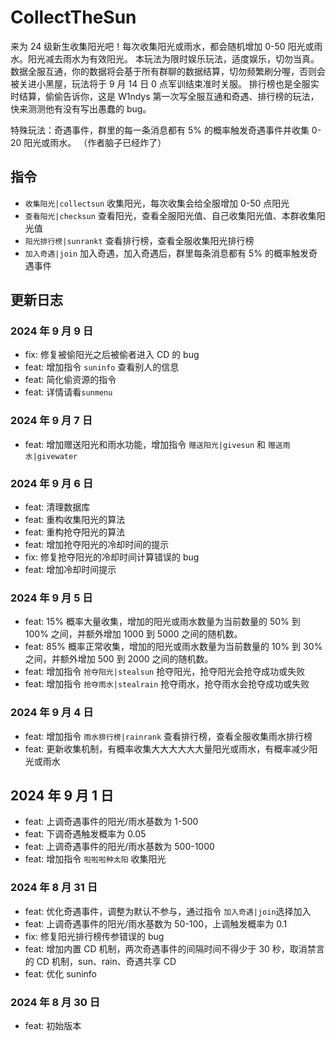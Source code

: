 # CollectTheSun

来为 24 级新生收集阳光吧！每次收集阳光或雨水，都会随机增加 0-50 阳光或雨水。阳光减去雨水为有效阳光。
本玩法为限时娱乐玩法，适度娱乐，切勿当真。
数据全服互通，你的数据将会基于所有群聊的数据结算，切勿频繁刷分喔，否则会被关进小黑屋，玩法将于 9 月 14 日 0 点军训结束准时关服。
排行榜也是全服实时结算，偷偷告诉你，这是 W1ndys 第一次写全服互通和奇遇、排行榜的玩法，快来测测他有没有写出愚蠢的 bug。

特殊玩法：奇遇事件，群里的每一条消息都有 5% 的概率触发奇遇事件并收集 0-20 阳光或雨水。
（作者脑子已经炸了）

## 指令

- `收集阳光|collectsun` 收集阳光，每次收集会给全服增加 0-50 点阳光
- `查看阳光|checksun` 查看阳光，查看全服阳光值、自己收集阳光值、本群收集阳光值
- `阳光排行榜|sunrankt` 查看排行榜，查看全服收集阳光排行榜
- `加入奇遇|join` 加入奇遇，加入奇遇后，群里每条消息都有 5% 的概率触发奇遇事件

## 更新日志

### 2024 年 9 月 9 日

- fix: 修复被偷阳光之后被偷者进入 CD 的 bug
- feat: 增加指令 `suninfo` 查看别人的信息
- feat: 简化偷资源的指令
- feat: 详情请看`sunmenu`

### 2024 年 9 月 7 日

- feat: 增加赠送阳光和雨水功能，增加指令 `赠送阳光|givesun` 和 `赠送雨水|givewater`

### 2024 年 9 月 6 日

- feat: 清理数据库
- feat: 重构收集阳光的算法
- feat: 重构抢夺阳光的算法
- feat: 增加抢夺阳光的冷却时间的提示
- fix: 修复抢夺阳光的冷却时间计算错误的 bug
- feat: 增加冷却时间提示

### 2024 年 9 月 5 日

- feat: 15% 概率大量收集，增加的阳光或雨水数量为当前数量的 50% 到 100% 之间，并额外增加 1000 到 5000 之间的随机数。
- feat: 85% 概率正常收集，增加的阳光或雨水数量为当前数量的 10% 到 30% 之间，并额外增加 500 到 2000 之间的随机数。
- feat: 增加指令 `抢夺阳光|stealsun` 抢夺阳光，抢夺阳光会抢夺成功或失败
- feat: 增加指令 `抢夺雨水|stealrain` 抢夺雨水，抢夺雨水会抢夺成功或失败

### 2024 年 9 月 4 日

- feat: 增加指令 `雨水排行榜|rainrank` 查看排行榜，查看全服收集雨水排行榜
- feat: 更新收集机制，有概率收集大大大大大大量阳光或雨水，有概率减少阳光或雨水

## 2024 年 9 月 1 日

- feat: 上调奇遇事件的阳光/雨水基数为 1-500
- feat: 下调奇遇触发概率为 0.05
- feat: 上调奇遇事件的阳光/雨水基数为 500-1000
- feat: 增加指令 `啦啦啦种太阳` 收集阳光

### 2024 年 8 月 31 日

- feat: 优化奇遇事件，调整为默认不参与，通过指令 `加入奇遇|join`选择加入
- feat: 上调奇遇事件的阳光/雨水基数为 50-100，上调触发概率为 0.1
- fix: 修复阳光排行榜传参错误的 bug
- feat: 增加内置 CD 机制，两次奇遇事件的间隔时间不得少于 30 秒，取消禁言的 CD 机制，sun、rain、奇遇共享 CD
- feat: 优化 suninfo

### 2024 年 8 月 30 日

- feat: 初始版本
